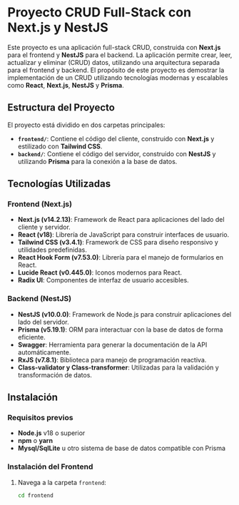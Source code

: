 # Proyecto CRUD Full-Stack con Next.js y NestJS

Este proyecto es una aplicación full-stack CRUD, construida con **Next.js** para el frontend y **NestJS** para el backend. La aplicación permite crear, leer, actualizar y eliminar (CRUD) datos, utilizando una arquitectura separada para el frontend y backend. El propósito de este proyecto es demostrar la implementación de un CRUD utilizando tecnologías modernas y escalables como **React**, **Next.js**, **NestJS** y **Prisma**.

## Estructura del Proyecto

El proyecto está dividido en dos carpetas principales:

- **`frontend/`**: Contiene el código del cliente, construido con **Next.js** y estilizado con **Tailwind CSS**.
- **`backend/`**: Contiene el código del servidor, construido con **NestJS** y utilizando **Prisma** para la conexión a la base de datos.

## Tecnologías Utilizadas

### Frontend (Next.js)

- **Next.js (v14.2.13)**: Framework de React para aplicaciones del lado del cliente y servidor.
- **React (v18)**: Librería de JavaScript para construir interfaces de usuario.
- **Tailwind CSS (v3.4.1)**: Framework de CSS para diseño responsivo y utilidades predefinidas.
- **React Hook Form (v7.53.0)**: Librería para el manejo de formularios en React.
- **Lucide React (v0.445.0)**: Iconos modernos para React.
- **Radix UI**: Componentes de interfaz de usuario accesibles.

### Backend (NestJS)

- **NestJS (v10.0.0)**: Framework de Node.js para construir aplicaciones del lado del servidor.
- **Prisma (v5.19.1)**: ORM para interactuar con la base de datos de forma eficiente.
- **Swagger**: Herramienta para generar la documentación de la API automáticamente.
- **RxJS (v7.8.1)**: Biblioteca para manejo de programación reactiva.
- **Class-validator y Class-transformer**: Utilizadas para la validación y transformación de datos.

## Instalación

### Requisitos previos

- **Node.js** v18 o superior
- **npm** o **yarn**
- **Mysql/SqlLite** u otro sistema de base de datos compatible con Prisma

### Instalación del Frontend

1. Navega a la carpeta `frontend`:
   ```bash
   cd frontend
